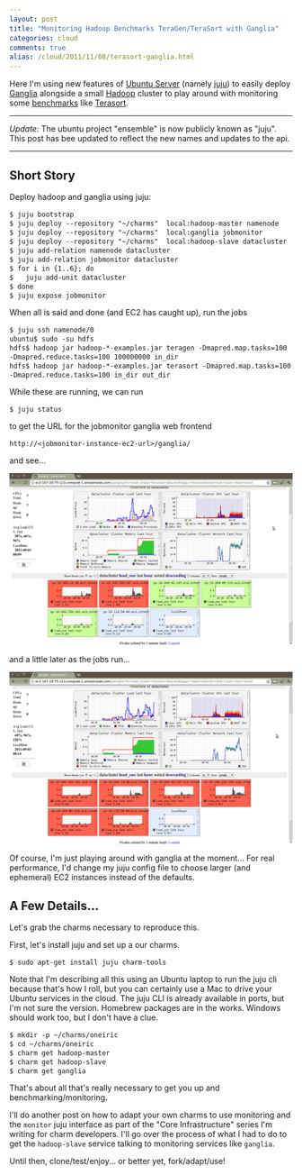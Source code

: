 ```yaml
---
layout: post
title: "Monitoring Hadoop Benchmarks TeraGen/TeraSort with Ganglia"
categories: cloud
comments: true
alias: /cloud/2011/11/08/terasort-ganglia.html
---
```



Here I'm using new features of
[Ubuntu Server](http://www.ubuntu.com/business/server/overview) 
(namely [juju](http://juju.ubuntu.com))
to easily deploy
[Ganglia](http://ganglia.sourceforge.net)
alongside
a small [Hadoop](http://hadoop.apache.org) cluster
to play around with monitoring some
[benchmarks](http://sortbenchmark.org/)
like
[Terasort](http://www.michael-noll.com/blog/2011/04/09/benchmarking-and-stress-testing-an-hadoop-cluster-with-terasort-testdfsio-nnbench-mrbench/).

<!--more-->

---

*Update:*
The ubuntu project "ensemble" is now publicly known as "juju".
This post has bee updated to reflect the new names and updates to the api.

---

## Short Story

Deploy hadoop and ganglia using juju:

    $ juju bootstrap
    $ juju deploy --repository "~/charms"  local:hadoop-master namenode
    $ juju deploy --repository "~/charms"  local:ganglia jobmonitor
    $ juju deploy --repository "~/charms"  local:hadoop-slave datacluster
    $ juju add-relation namenode datacluster
    $ juju add-relation jobmonitor datacluster
    $ for i in {1..6}; do
    $   juju add-unit datacluster
    $ done
    $ juju expose jobmonitor

When all is said and done (and EC2 has caught up),
run the jobs

    $ juju ssh namenode/0
    ubuntu$ sudo -su hdfs
    hdfs$ hadoop jar hadoop-*-examples.jar teragen -Dmapred.map.tasks=100 -Dmapred.reduce.tasks=100 100000000 in_dir
    hdfs$ hadoop jar hadoop-*-examples.jar terasort -Dmapred.map.tasks=100 -Dmapred.reduce.tasks=100 in_dir out_dir

While these are running, we can run

    $ juju status

to get the URL for the jobmonitor ganglia web frontend

    http://<jobmonitor-instance-ec2-url>/ganglia/

and see...

<a href="/images/terasort-ganglia-1.png">
<img src="/images/terasort-ganglia-1.png" width="720px" />
</a>

and a little later as the jobs run...

<a href="/images/terasort-ganglia-2.png">
<img src="/images/terasort-ganglia-2.png" width="720px" />
</a>

Of course, I'm just playing around with ganglia at the moment...
For real performance, I'd change my juju config file
to choose larger (and ephemeral) EC2 instances instead of
the defaults.


## A Few Details...

Let's grab the charms necessary to reproduce this.

First, let's install juju and set up a our charms.

    $ sudo apt-get install juju charm-tools

Note that I'm describing all this using an Ubuntu laptop to run
the juju cli because that's how I roll, but you can certainly
use a Mac to drive your Ubuntu services in the cloud.
The juju CLI is already available in ports, but I'm not sure
the version.  Homebrew packages are in the works.
Windows should work too, but I don't have a clue.

    $ mkdir -p ~/charms/oneiric
    $ cd ~/charms/oneiric
    $ charm get hadoop-master
    $ charm get hadoop-slave
    $ charm get ganglia

That's about all that's really necessary to get you up and
benchmarking/monitoring.

I'll do another post on how to adapt your own charms to use monitoring
and the `monitor` juju interface as part of the "Core Infrastructure"
series I'm writing for charm developers.  I'll go over the process of
what I had to do to get the `hadoop-slave` service talking to monitoring
services like `ganglia`.

Until then, clone/test/enjoy... or better yet, fork/adapt/use!

